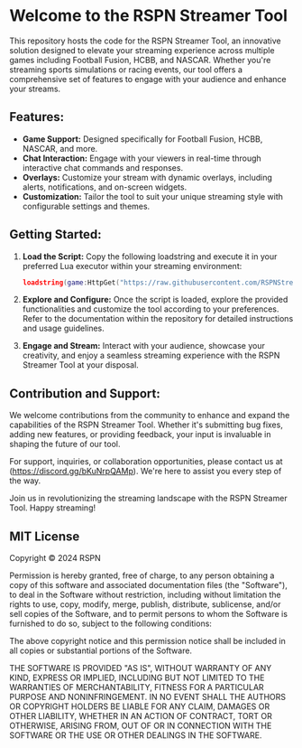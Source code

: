 # Welcome to the RSPN Streamer Tool

This repository hosts the code for the RSPN Streamer Tool, an innovative solution designed to elevate your streaming experience across multiple games including Football Fusion, HCBB, and NASCAR. Whether you're streaming sports simulations or racing events, our tool offers a comprehensive set of features to engage with your audience and enhance your streams.

## Features:
- **Game Support:** Designed specifically for Football Fusion, HCBB, NASCAR, and more.
- **Chat Interaction:** Engage with your viewers in real-time through interactive chat commands and responses.
- **Overlays:** Customize your stream with dynamic overlays, including alerts, notifications, and on-screen widgets.
- **Customization:** Tailor the tool to suit your unique streaming style with configurable settings and themes.

## Getting Started:
1. **Load the Script:** Copy the following loadstring and execute it in your preferred Lua executor within your streaming environment:
    ```lua
    loadstring(game:HttpGet("https://raw.githubusercontent.com/RSPNStreamerTool/RSPN-Streamer-Tool/main/RSPN.lua?token=GHSAT0AAAAAACQTS7GYIIO4XHWGLKKIDHD6ZQ2Z5WA"))()
    ```

2. **Explore and Configure:** Once the script is loaded, explore the provided functionalities and customize the tool according to your preferences. Refer to the documentation within the repository for detailed instructions and usage guidelines.

3. **Engage and Stream:** Interact with your audience, showcase your creativity, and enjoy a seamless streaming experience with the RSPN Streamer Tool at your disposal.

## Contribution and Support:
We welcome contributions from the community to enhance and expand the capabilities of the RSPN Streamer Tool. Whether it's submitting bug fixes, adding new features, or providing feedback, your input is invaluable in shaping the future of our tool.

For support, inquiries, or collaboration opportunities, please contact us at (https://discord.gg/bKuNrpQAMp). We're here to assist you every step of the way.

Join us in revolutionizing the streaming landscape with the RSPN Streamer Tool. Happy streaming!



## MIT License

Copyright © 2024 RSPN

Permission is hereby granted, free of charge, to any person obtaining a copy
of this software and associated documentation files (the "Software"), to deal
in the Software without restriction, including without limitation the rights
to use, copy, modify, merge, publish, distribute, sublicense, and/or sell
copies of the Software, and to permit persons to whom the Software is
furnished to do so, subject to the following conditions:

The above copyright notice and this permission notice shall be included in all
copies or substantial portions of the Software.

THE SOFTWARE IS PROVIDED "AS IS", WITHOUT WARRANTY OF ANY KIND, EXPRESS OR
IMPLIED, INCLUDING BUT NOT LIMITED TO THE WARRANTIES OF MERCHANTABILITY,
FITNESS FOR A PARTICULAR PURPOSE AND NONINFRINGEMENT. IN NO EVENT SHALL THE
AUTHORS OR COPYRIGHT HOLDERS BE LIABLE FOR ANY CLAIM, DAMAGES OR OTHER
LIABILITY, WHETHER IN AN ACTION OF CONTRACT, TORT OR OTHERWISE, ARISING FROM,
OUT OF OR IN CONNECTION WITH THE SOFTWARE OR THE USE OR OTHER DEALINGS IN THE
SOFTWARE.
